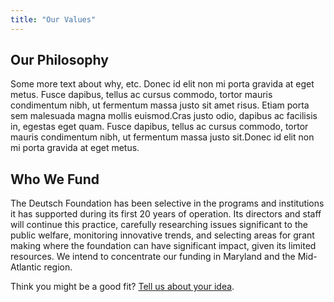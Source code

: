 ```yaml
---
title: "Our Values"
---
```


## Our Philosophy

Some more text about why, etc. Donec id elit non mi porta gravida at eget metus. Fusce dapibus, tellus ac cursus commodo, tortor mauris condimentum nibh, ut fermentum massa justo sit amet risus. Etiam porta sem malesuada magna mollis euismod.Cras justo odio, dapibus ac facilisis in, egestas eget quam. Fusce dapibus, tellus ac cursus commodo, tortor mauris condimentum nibh, ut fermentum massa justo sit.Donec id elit non mi porta gravida at eget metus.

## Who We Fund

The Deutsch Foundation has been selective in the programs and institutions it has supported during its first 20 years of operation. Its directors and staff will continue this practice, carefully researching issues significant to the public welfare, monitoring innovative trends, and selecting areas for grant making where the foundation can have significant impact, given its limited resources. We intend to concentrate our funding in Maryland and the Mid-Atlantic region.

Think you might be a good fit? [Tell us about your idea](tellus.html).

